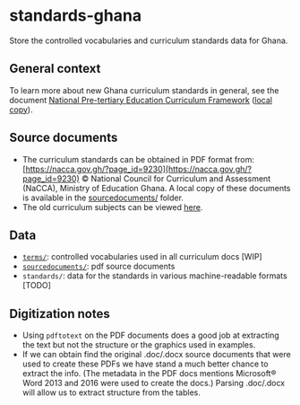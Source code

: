 # standards-ghana
Store the controlled vocabularies and curriculum standards data for Ghana.

General context
---------------
To learn more about new Ghana curriculum standards in general, see the document
[National Pre-tertiary Education Curriculum Framework](https://nacca.gov.gh/wp-content/uploads/2019/04/National-Pre-tertiary-Education-Curriculum-Framework-final.pdf)
([local copy](./sourcedocuments/National-Pre-tertiary-Education-Curriculum-Framework-final.pdf)).


Source documents
----------------
 - The curriculum standards can be obtained in PDF format from:
   [https://nacca.gov.gh/?page_id=9230](https://nacca.gov.gh/?page_id=9230)
   © National Council for Curriculum and Assessment (NaCCA), Ministry of Education Ghana.
   A local copy of these documents is available in the [sourcedocuments/](./sourcedocuments/) folder.
 - The old curriculum subjects can be viewed [here](https://nacca.gov.gh/?page_id=8627).


Data
----
 - [`terms/`](./terms): controlled vocabularies used in all curriculum docs [WIP]
 - [`sourcedocuments/`](./sourcedocuments): pdf source documents
 - `standards/`: data for the standards in various machine-readable formats [TODO]



Digitization notes
------------------
 - Using `pdftotext` on the PDF documents does a good job at extracting the text
   but not the structure or the graphics used in examples.
 - If we can obtain find the original .doc/.docx source documents that were used
   to create these PDFs we have stand a much better chance to extract the info.
   (The metadata in the PDF docs mentions Microsoft® Word 2013 and 2016 were used
   to create the docs.) Parsing .doc/.docx will allow us to extract structure from the tables.

